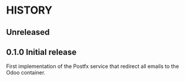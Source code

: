 # HISTORY

## Unreleased

## 0.1.0 Initial release

First implementation of the Postfx service that redirect all emails to the Odoo container.


